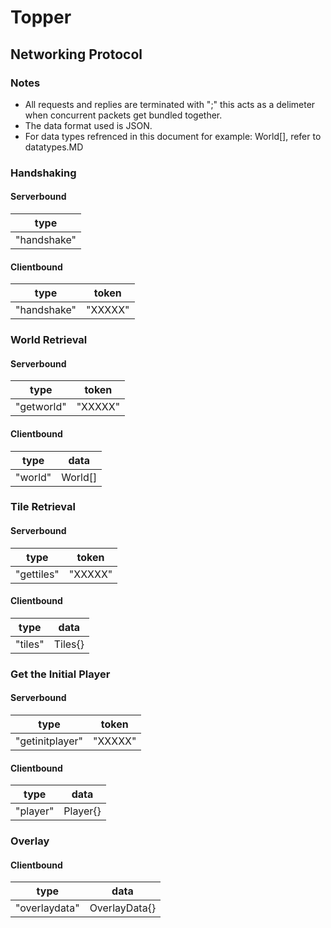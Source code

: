 # Topper
## Networking Protocol

### Notes
* All requests and replies are terminated with ";" this acts as a delimeter when concurrent packets get bundled together.
* The data format used is JSON.
* For data types refrenced in this document for example: World[], refer to datatypes.MD

### Handshaking
#### Serverbound
|type           |
| ------------- |
| "handshake"   |

#### Clientbound
|type           |token          |
| ------------- | ------------- |
| "handshake"   | "XXXXX"       |

### World Retrieval
#### Serverbound
|type           |token          |
| ------------- | ------------- |
| "getworld"    | "XXXXX"       |

#### Clientbound
|type           |data           |
| ------------- | ------------- |
| "world"       | World[]       |


### Tile Retrieval
#### Serverbound
|type           |token          |
| ------------- | ------------- |
| "gettiles"    | "XXXXX"       |

#### Clientbound
|type           |data           |
| ------------- | ------------- |
| "tiles"       | Tiles{}       |

### Get the Initial Player
#### Serverbound
|type             |token          |
| --------------- | ------------- |
| "getinitplayer" | "XXXXX"       |

#### Clientbound
|type           |data           |
| ------------- | ------------- |
| "player"      | Player{}      |

### Overlay
#### Clientbound
|type           |data           |
| ------------- | ------------- |
| "overlaydata" | OverlayData{} |